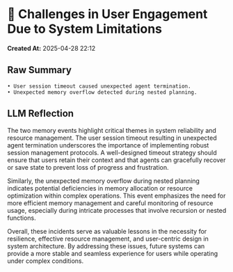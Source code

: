 # 🧠 Challenges in User Engagement Due to System Limitations

**Created At:** 2025-04-28 22:12

## Raw Summary
```
• User session timeout caused unexpected agent termination.
• Unexpected memory overflow detected during nested planning.
```

## LLM Reflection
The two memory events highlight critical themes in system reliability and resource management. The user session timeout resulting in unexpected agent termination underscores the importance of implementing robust session management protocols. A well-designed timeout strategy should ensure that users retain their context and that agents can gracefully recover or save state to prevent loss of progress and frustration.

Similarly, the unexpected memory overflow during nested planning indicates potential deficiencies in memory allocation or resource optimization within complex operations. This event emphasizes the need for more efficient memory management and careful monitoring of resource usage, especially during intricate processes that involve recursion or nested functions.

Overall, these incidents serve as valuable lessons in the necessity for resilience, effective resource management, and user-centric design in system architecture. By addressing these issues, future systems can provide a more stable and seamless experience for users while operating under complex conditions.
